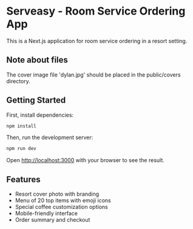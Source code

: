 # Serveasy - Room Service Ordering App

This is a Next.js application for room service ordering in a resort setting.

## Note about files

The cover image file 'dylan.jpg' should be placed in the public/covers directory.

## Getting Started

First, install dependencies:

```bash
npm install
```

Then, run the development server:

```bash
npm run dev
```

Open [http://localhost:3000](http://localhost:3000) with your browser to see the result.

## Features

- Resort cover photo with branding
- Menu of 20 top items with emoji icons
- Special coffee customization options
- Mobile-friendly interface
- Order summary and checkout 
